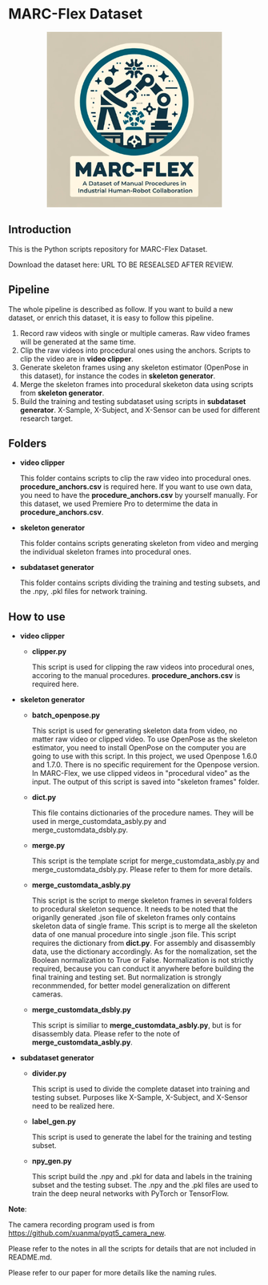 # MARC-Flex Dataset
<p align="center">
 <img src="/media/marc-flex_full_logo.png" width="350" height="350">
 </p>

## Introduction
This is the Python scripts repository for MARC-Flex Dataset.

Download the dataset here: URL TO BE RESEALSED AFTER REVIEW.

## Pipeline
The whole pipeline is described as follow. If you want to build a new dataset, or enrich this dataset, it is easy to follow this pipeline.
1. Record raw videos with single or multiple cameras. Raw video frames will be generated at the same time.
2. Clip the raw videos into procedural ones using the anchors. Scripts to clip the video are in **video clipper**.
3. Generate skeleton frames using any skeleton estimator (OpenPose in this dataset), for instance the codes in **skeleton generator**.
4. Merge the skeleton frames into procedural skeketon data using scripts from **skeleton generator**.
5. Build the training and testing subdataset using scripts in **subdataset generator**. X-Sample, X-Subject, and X-Sensor can be used for different research target.

## Folders
 - **video clipper**

    This folder contains scripts to clip the raw video into procedural ones. **procedure_anchors.csv** is required here.
    If you want to use own data, you need to have the **procedure_anchors.csv** by yourself manually. For this dataset, we used Premiere Pro to determime the data in **procedure_anchors.csv**.
 - **skeleton generator**
    
    This folder contains scripts generating skeleton from video and merging the individual skeleton frames into procedural ones.
 - **subdataset generator**
    
    This folder contains scripts dividing the training and testing subsets, and the .npy, .pkl files for network training.

## How to use
 - **video clipper**
    - **clipper.py**

        This script is used for clipping the raw videos into procedural ones, accoring to the manual procedures. **procedure_anchors.csv** is required here.
 - **skeleton generator**
    - **batch_openpose.py**

        This script is used for generating skeleton data from video, no matter raw video or clipped video.
        To use OpenPose as the skeleton estimator, you need to install OpenPose on the computer you are going to use with this script. In this project, we used Openpose 1.6.0 and 1.7.0. There is no specific requirement for the Openpose version.
        In MARC-Flex, we use clipped videos in "procedural video" as the input. The output of this script is saved into "skeleton frames" folder.
    - **dict.py**

        This file contains dictionaries of the procedure names. They will be used in merge_customdata_asbly.py and merge_customdata_dsbly.py.
    - **merge.py**

        This script is the template script for merge_customdata_asbly.py and merge_customdata_dsbly.py. Please refer to them for more details.
    - **merge_customdata_asbly.py**

        This script is the script to merge skeleton frames in several folders to procedural skeleton sequence.
        It needs to be noted that the origanlly generated .json file of skeleton frames only contains skeleton data of single frame. This script is to merge all the skeleton data of one manual procedure into single .json file.
        This script requires the dictionary from **dict.py**. For assembly and disassembly data, use the dictionary accordingly.
        As for the nomalization, set the Boolean normalization to True or False. Normalization is not strictly required, because you can conduct it anywhere before building the final training and testing set. But normalization is strongly reconmmended, for better model generalization on different cameras.
    - **merge_customdata_dsbly.py**

        This script is similiar to **merge_customdata_asbly.py**, but is for disassembly data. Please refer to the note of **merge_customdata_asbly.py**.
 - **subdataset generator**
    - **divider.py**

        This script is used to divide the complete dataset into training and testing subset. Purposes like X-Sample, X-Subject, and X-Sensor need to be realized here.
    - **label_gen.py**

        This script is used to generate the label for the training and testing subset.
    - **npy_gen.py**

        This script build the .npy and .pkl for data and labels in the training subset and the testing subset. The .npy and the .pkl files are used to train the deep neural networks with PyTorch or TensorFlow.

**Note**: 

The camera recording program used is from https://github.com/xuanma/pyqt5_camera_new. 

Please refer to the notes in all the scripts for details that are not included in README.md.

Please refer to our paper for more details like the naming rules.